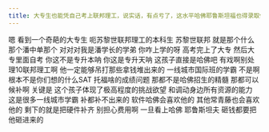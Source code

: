 ```yaml
---
title: 大专生也能凭自己考上联邦理工，说实话，有点亏了，这水平哈佛耶鲁斯坦福也得录取他！
---
```

嗯
看到一个奇葩的大专生
呃苏黎世联邦理工的本科生
苏黎世联邦
就是那个什么
那个潘中单那个
对对对我是潘学长的学弟
你咋上学的呀
高考完上了大专
然后大专里面自考
你这不是专升本呐
你这是专升天呐
这孩子直接是哈佛吧
有戏啊别处理10联邦理工啊
他一定能够吊打那些拿钱堆出来的
一线城市国际班的学霸
不是啊根本不是你们想的什么SAT
托福啥的成绩问题
那都不是哈佛招生的精髓
那都可以候补啊
关键是
这个孩子体现了极高程度的挑战欲望
和调动身边所有资源的能力
这是很多一线城市学霸
补都补不出来的
软件哈佛会喜欢他的
其他常青藤也会喜欢他的
剩下的就是把硬件补齐
别担心费用啊
一旦看上哈佛
耶鲁斯坦夫
砸钱都要把他砸进来的
